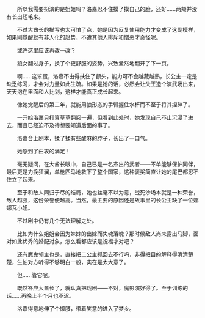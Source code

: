 　　所以我需要扮演的是姐姐吗？洛嘉忍不住摸了摸自己的脸，还好……两颊并没有长出短毛来。

　　不过大酋长的描写也太可怕了点，她是因为反复使用能力才变成了这副模样，如果刚觉醒就有非人化的趋势，不遭其他人排斥和憎恶才奇怪呢。

　　或许这里应该再改一改？

　　狼女翻过身子，换了个更舒服的姿势，兴致盎然地翻开了下一页。

　　啊……这笨蛋，洛嘉不由得扶住了额头，能力可不会越藏越熟，长公主一定是缺乏练习，才会对力量如此生疏。如果是她的话，必然会让父王造个演武场出来，天天泡在里面和人比划，这样才能真正成长起来。

　　像她觉醒后的第二年，就能用狼形态的手臂握住水杯而不至于将其捏碎了。

　　一开始洛嘉只打算草草翻阅一遍，但看到此处时，她发现自己不止沉浸了进去，而且已经迫不及待想要知道后面的事了。

　　洛嘉合上剧本，揉了揉有些酸麻的脖子，长出了一口气。

　　她感到了由衷的满足！

　　毫无疑问，在大酋长眼中，自己已是一名杰出的武者——不单能够保护同伴，最后更是力挽狂澜，单枪匹马地救下了整个国家，这种褒奖简直让她的尾巴都忍不住立了起来。

　　至于和敌人同归于尽的结局，她也丝毫不以为意，战死沙场本就是一种荣誉，敌人越强，这份荣誉便越高。当然，最主要的原因还是故事里的长公主缺了一位娜娜瓦小姐。

　　不过剧中仍有几个无法理解之处。

　　比如为什么姐姐会因为妹妹的出嫁而失魂落魄？那时候敌人尚未露出马脚，面对如此优秀的婚配对象，怎么看都应该是祝福才对吧？

　　还有魔鬼领主也是，直接把二公主抓回去不行吗，非得把目的解释得清清楚楚，生怕对方听得不够明白一般，实在是太大意了。

　　但……管它呢。

　　既然答应大酋长了，就认真把戏剧——不对，魔影演好得了。至于训练的话……再晚上半个月也不迟。

　　洛嘉得意地伸了个懒腰，带着笑意的进入了梦乡。
